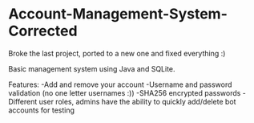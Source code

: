 # Account-Management-System-Corrected
Broke the last project, ported to a new one and fixed everything :)

Basic management system using Java and SQLite.

Features:
-Add and remove your account
-Username and password validation (no one letter usernames :))
-SHA256 encrypted passwords
-Different user roles, admins have the ability to quickly add/delete bot accounts for testing
